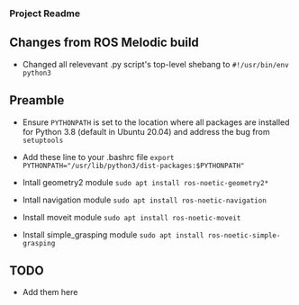### Project Readme

## Changes from ROS Melodic build
* Changed all relevevant .py script's top-level shebang to ```#!/usr/bin/env python3```

## Preamble

* Ensure ```PYTHONPATH``` is set to the location where all packages are installed for Python 3.8 (default in Ubuntu 20.04) and address the bug from ```setuptools ```

* Add these line to your .bashrc file
```export PYTHONPATH="/usr/lib/python3/dist-packages:$PYTHONPATH"```

* Intall geometry2 module ```sudo apt install ros-noetic-geometry2*```

* Intall navigation module ```sudo apt install ros-noetic-navigation```

* Install moveit module ```sudo apt install ros-noetic-moveit```

* Install simple_grasping module ```sudo apt install ros-noetic-simple-grasping```

## TODO
* Add them here